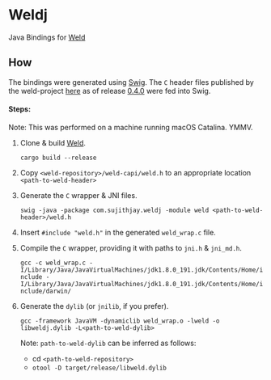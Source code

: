# Weldj
Java Bindings for [Weld](https://github.com/weld-project/weld)

## How
The bindings were generated using [Swig](http://www.swig.org/). The `C` header files published by the weld-project [here](https://github.com/weld-project/weld/tree/master/weld-capi) as of release [0.4.0](https://github.com/weld-project/weld/releases/tag/v0.4.0) were fed into Swig.

#### Steps:
Note: This was performed on a machine running macOS Catalina. YMMV.
1. Clone & build [Weld](https://github.com/weld-project/weld).

    `cargo build --release`
2. Copy `<weld-repository>/weld-capi/weld.h` to an appropriate location `<path-to-weld-header>`

3. Generate the `C` wrapper & JNI files.

    `swig -java -package com.sujithjay.weldj -module weld <path-to-weld-header>/weld.h`

4. Insert  `#include "weld.h"` in the generated `weld_wrap.c` file.
5. Compile the `C` wrapper, providing it with paths to `jni.h` & `jni_md.h`.

    `gcc -c weld_wrap.c -I/Library/Java/JavaVirtualMachines/jdk1.8.0_191.jdk/Contents/Home/include -I/Library/Java/JavaVirtualMachines/jdk1.8.0_191.jdk/Contents/Home/include/darwin/`
6. Generate the `dylib` (or `jnilib`, if you prefer).

    `gcc -framework JavaVM -dynamiclib weld_wrap.o -lweld -o libweldj.dylib -L<path-to-weld-dylib>`
    
    Note: `path-to-weld-dylib` can be inferred as follows:
    - cd `<path-to-weld-repository>`
    - `otool -D target/release/libweld.dylib`
